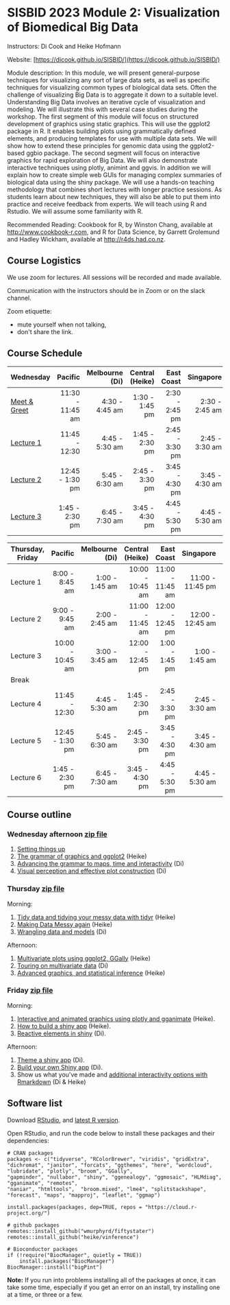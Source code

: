 # SISBID 2023 Module 2: Visualization of Biomedical Big Data

Instructors: Di Cook and Heike Hofmann

Website: [https://dicook.github.io/SISBID/](https://dicook.github.io/SISBID/)

Module description: In this module, we will present general-purpose techniques for visualizing any sort of large data sets, 
as well as specific techniques for visualizing common types of biological data sets. Often the challenge of visualizing Big Data 
is to aggregate it down to a suitable level. Understanding Big Data involves an iterative cycle of visualization and modeling. 
We will illustrate this with several case studies during the workshop. The first segment of this module will focus on structured 
development of graphics using static graphics. This will use the ggplot2 package in R. It enables building plots using 
grammatically defined elements, and producing templates for use with multiple data sets. We will show how to extend these 
principles for genomic data using the ggplot2-based ggbio package. The second segment will focus on interactive graphics 
for rapid exploration of Big Data. We will also demonstrate interactive techniques using plotly, animint and ggvis. In addition 
we will explain how to create simple web GUIs for managing complex summaries of biological data using the shiny package. 
We will use a hands-on teaching methodology that combines short lectures with longer practice sessions. As students learn about 
new techniques, they will also be able to put them into practice and receive feedback from experts. We will teach using R and Rstudio. 
We will assume some familiarity with R.

Recommended Reading: Cookbook for R, by Winston Chang, available at <http://www.cookbook-r.com>, and R for Data Science, by Garrett Grolemund and Hadley Wickham, available at <http://r4ds.had.co.nz>.

## Course Logistics

We use zoom for lectures. All sessions will be recorded and made available. 

Communication with the instructors should be in Zoom or on the slack channel. 

Zoom etiquette: 

- mute yourself when not talking, 
- don't share the link. 

## Course Schedule


| Wednesday |         Pacific | Melbourne (Di) | Central (Heike) |     East Coast |      Singapore |      Korea |      Denmark |
|-------------------|----------------:|---------------:|----------------:|---------------:|---------------:|---------------:|---------------:|
| [Meet & Greet](https://dicook.github.io/SISBID/slides/0-preamble/index.html)        |   11:30 - 11:45 am | 4:30 - 4:45 am |  1:30 - 1:45 pm | 2:30 - 2:45 pm | 2:30 - 2:45 am | 3:30 - 3:45 am | 8:30 - 8:45 pm |
| [Lecture 1](https://dicook.github.io/SISBID/slides/1.1-ggplot/index.html)        |   11:45 - 12:30 | 4:45 - 5:30 am |  1:45 - 2:30 pm | 2:45 - 3:30 pm | 2:45 - 3:30 am | 3:45 - 4:30 am | 8:45 - 9:30 pm |
| [Lecture 2](https://dicook.github.io/SISBID/slides/1.2-ggplot-adv/index.html)         | 12:45 - 1:30 pm | 5:45 - 6:30 am |  2:45 - 3:30 pm | 3:45 - 4:30 pm | 3:45 - 4:30 am | 4:45 - 5:30 am | 9:45 - 10:30 pm |
| [Lecture 3](https://dicook.github.io/SISBID/slides/1.3-perception/index.html)         |  1:45 - 2:30 pm | 6:45 - 7:30 am |  3:45 - 4:30 pm | 4:45 - 5:30 pm | 4:45 - 5:30 am | 5:45 - 6:30 am | 10:45 - 11:30 pm |


  
  | Thursday, Friday |         Pacific | Melbourne (Di) | Central (Heike) |     East Coast |     Singapore |      Korea |      Denmark |
|------------------|----------------:|---------------:|----------------:|---------------:|---------------:|---------------:|---------------:|
| Lecture 1         |   8:00 - 8:45 am | 1:00 - 1:45 am |  10:00 - 10:45 am | 11:00 - 11:45 am | 11:00 - 11:45 pm | 12:00 - 12:45 am | 6:00 - 6:45 pm |
| Lecture 2         | 9:00 - 9:45 am | 2:00 - 2:45 am |  11:00 - 11:45 am | 12:00 - 12:45 pm | 12:00 - 12:45 am | 1:00 - 1:45 am | 7:00 - 7:45 pm |
| Lecture 3         |  10:00 - 10:45 am | 3:00 - 3:45 am|   12:00 - 12:45 pm | 1:00 - 1:45 pm  | 1:00 - 1:45 am | 2:00 - 2:45 am | 8:00 - 8:45 pm |
| Break ||||||||
| Lecture 4         |   11:45 - 12:30 | 4:45 - 5:30 am |  1:45 - 2:30 pm | 2:45 - 3:30 pm | 2:45 - 3:30 am | 3:45 - 4:30 am | 8:45 - 9:30 pm |
| Lecture 5         | 12:45 - 1:30 pm | 5:45 - 6:30 am |  2:45 - 3:30 pm | 3:45 - 4:30 pm | 3:45 - 4:30 am | 4:45 - 5:30 am | 9:45 - 10:30 pm |
| Lecture 6         |  1:45 - 2:30 pm | 6:45 - 7:30 am |  3:45 - 4:30 pm | 4:45 - 5:30 pm | 4:45 - 5:30 am | 5:45 - 6:30 am | 10:45 - 11:30 pm |
  

## Course outline

### Wednesday afternoon [zip file](SISBID_day1.zip)

1. [Setting things up](https://dicook.github.io/SISBID/slides/0-preamble/index.html)
1. [The grammar of graphics and ggplot2](https://dicook.github.io/SISBID/slides/1.1-ggplot/index.html) (Heike)
1. [Advancing the grammar to maps, time and interactivity](https://dicook.github.io/SISBID/slides/1.2-ggplot-adv/index.html) (Di)
1. [Visual perception and effective plot construction](https://dicook.github.io/SISBID/slides/1.3-perception/index.html) (Di)


### Thursday [zip file](SISBID_day2.zip)

Morning: 

1.  [Tidy data and tidying your messy data with tidyr](https://dicook.github.io/SISBID/slides/2.1-tidyr/index.html) (Heike) 
1. [Making Data Messy again](https://dicook.github.io/SISBID/slides/2.2-messy-it-up/index.html) (Heike) 
1. [Wrangling data and models](https://dicook.github.io/SISBID/slides/2.3-wrangling/index.html) (Di) 

Afternoon: 

1. [Multivariate plots using ggplot2, GGally](https://dicook.github.io/SISBID/slides/2.4-mvplot/index.html) (Heike)
1. [Touring on multivariate data](https://dicook.github.io/SISBID/slides/2.5-mvplot-tour/index.html) (Di)
1. [Advanced graphics, and statistical inference](https://dicook.github.io/SISBID/slides/2.6-adv-graphics/index.html) (Heike) 


### Friday [zip file](SISBID_day3.zip)

Morning:

1. [Interactive and animated graphics using plotly and gganimate](https://dicook.github.io/SISBID/slides/3.1-interactive-plots/index.html) (Heike).
1. [How to build a shiny app](https://dicook.github.io/SISBID/slides/3.2-shiny-apps/index.html) (Heike).
1. [Reactive elements in shiny](https://dicook.github.io/SISBID/slides/3.3-shiny-reactivity/index.html) (Di).

Afternoon:

1. [Theme a shiny app](https://dicook.github.io/SISBID/slides/3.4-theme_a_shiny_app/) (Di).
1. [Build your own Shiny app](https://dicook.github.io/SISBID/slides/3.5-build_a_shiny_app/) (Di). 
1. Show us what you've made and [additional interactivity options with Rmarkdown](https://dicook.github.io/SISBID/slides/3.6-make_your_own_interactive_document/) (Di & Heike)

## Software list

Download [RStudio](https://www.rstudio.com/products/rstudio/download/), and [latest R version](https://cran.r-project.org).

Open RStudio, and run the code below to install these packages and their dependencies:

```
# CRAN packages
packages <- c("tidyverse", "RColorBrewer", "viridis", "gridExtra", "dichromat", "janitor", "forcats", "ggthemes", "here", "wordcloud", "lubridate", "plotly", "broom", "GGally",
"gapminder", "nullabor", "shiny", "ggenealogy", "ggmosaic", "HLMdiag",  "gganimate", "remotes",
"naniar", "htmltools",  "broom.mixed", "lme4", "splitstackshape", "forecast", "maps", "mapproj", "leaflet", "ggmap")

install.packages(packages, dep=TRUE, repos = "https://cloud.r-project.org/")

# github packages
remotes::install_github("wmurphyrd/fiftystater")
remotes::install_github("heike/vinference")

# Bioconductor packages
if (!require("BiocManager", quietly = TRUE))
    install.packages("BiocManager")
BiocManager::install("bigPint")
```

**Note:** If you run into problems installing all of the packages at once, it can take some time, especially if you get an error on an install, try installing one at a time, or three or a few. 
